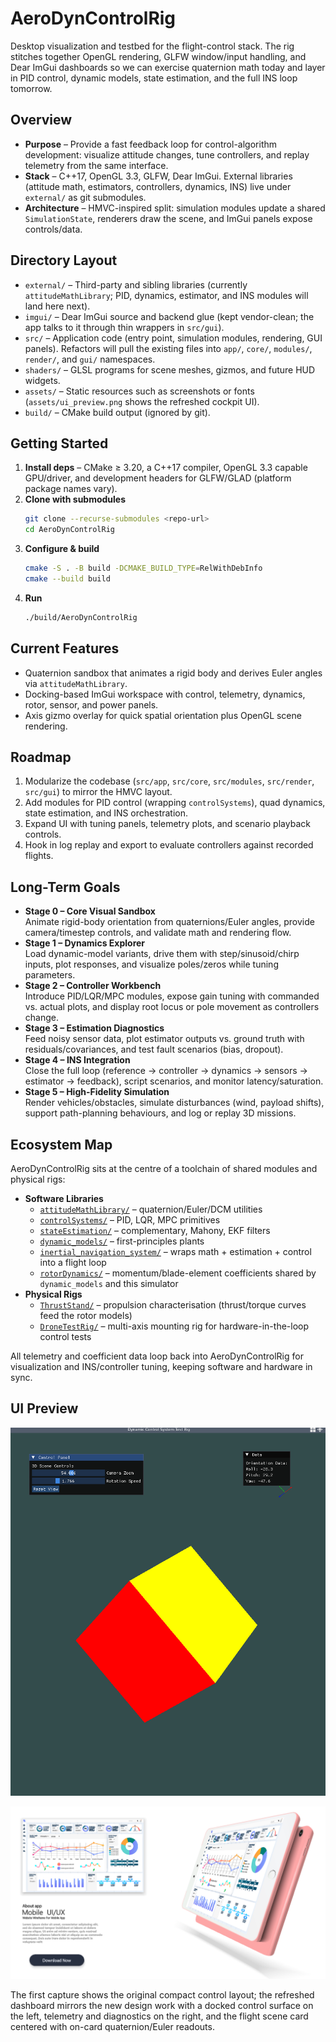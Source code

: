 # AeroDynControlRig

Desktop visualization and testbed for the flight-control stack. The rig stitches together OpenGL rendering, GLFW window/input handling, and Dear ImGui dashboards so we can exercise quaternion math today and layer in PID control, dynamic models, state estimation, and the full INS loop tomorrow.

## Overview

- **Purpose** – Provide a fast feedback loop for control-algorithm development: visualize attitude changes, tune controllers, and replay telemetry from the same interface.
- **Stack** – C++17, OpenGL 3.3, GLFW, Dear ImGui. External libraries (attitude math, estimators, controllers, dynamics, INS) live under `external/` as git submodules.
- **Architecture** – HMVC-inspired split: simulation modules update a shared `SimulationState`, renderers draw the scene, and ImGui panels expose controls/data.

## Directory Layout

- `external/` – Third-party and sibling libraries (currently `attitudeMathLibrary`; PID, dynamics, estimator, and INS modules will land here next).
- `imgui/` – Dear ImGui source and backend glue (kept vendor-clean; the app talks to it through thin wrappers in `src/gui`).
- `src/` – Application code (entry point, simulation modules, rendering, GUI panels). Refactors will pull the existing files into `app/`, `core/`, `modules/`, `render/`, and `gui/` namespaces.
- `shaders/` – GLSL programs for scene meshes, gizmos, and future HUD widgets.
- `assets/` – Static resources such as screenshots or fonts (`assets/ui_preview.png` shows the refreshed cockpit UI).
- `build/` – CMake build output (ignored by git).

## Getting Started

1. **Install deps** – CMake ≥ 3.20, a C++17 compiler, OpenGL 3.3 capable GPU/driver, and development headers for GLFW/GLAD (platform package names vary).
2. **Clone with submodules**
   ```bash
   git clone --recurse-submodules <repo-url>
   cd AeroDynControlRig
   ```
3. **Configure & build**
   ```bash
   cmake -S . -B build -DCMAKE_BUILD_TYPE=RelWithDebInfo
   cmake --build build
   ```
4. **Run**
   ```bash
   ./build/AeroDynControlRig
   ```

## Current Features

- Quaternion sandbox that animates a rigid body and derives Euler angles via `attitudeMathLibrary`.
- Docking-based ImGui workspace with control, telemetry, dynamics, rotor, sensor, and power panels.
- Axis gizmo overlay for quick spatial orientation plus OpenGL scene rendering.

## Roadmap

1. Modularize the codebase (`src/app`, `src/core`, `src/modules`, `src/render`, `src/gui`) to mirror the HMVC layout.
2. Add modules for PID control (wrapping `controlSystems`), quad dynamics, state estimation, and INS orchestration.
3. Expand UI with tuning panels, telemetry plots, and scenario playback controls.
4. Hook in log replay and export to evaluate controllers against recorded flights.

## Long-Term Goals

- **Stage 0 – Core Visual Sandbox**  
  Animate rigid-body orientation from quaternions/Euler angles, provide camera/timestep controls, and validate math and rendering flow.
- **Stage 1 – Dynamics Explorer**  
  Load dynamic-model variants, drive them with step/sinusoid/chirp inputs, plot responses, and visualize poles/zeros while tuning parameters.
- **Stage 2 – Controller Workbench**  
  Introduce PID/LQR/MPC modules, expose gain tuning with commanded vs. actual plots, and display root locus or pole movement as controllers change.
- **Stage 3 – Estimation Diagnostics**  
  Feed noisy sensor data, plot estimator outputs vs. ground truth with residuals/covariances, and test fault scenarios (bias, dropout).
- **Stage 4 – INS Integration**  
  Close the full loop (reference → controller → dynamics → sensors → estimator → feedback), script scenarios, and monitor latency/saturation.
- **Stage 5 – High-Fidelity Simulation**  
  Render vehicles/obstacles, simulate disturbances (wind, payload shifts), support path-planning behaviours, and log or replay 3D missions.

## Ecosystem Map

AeroDynControlRig sits at the centre of a toolchain of shared modules and physical rigs:

- **Software Libraries**
  - [`attitudeMathLibrary/`](../attitudeMathLibrary) – quaternion/Euler/DCM utilities
  - [`controlSystems/`](../controlSystems) – PID, LQR, MPC primitives
  - [`stateEstimation/`](../stateEstimation) – complementary, Mahony, EKF filters
  - [`dynamic_models/`](../dynamic_models) – first-principles plants
  - [`inertial_navigation_system/`](../inertial_navigation_system) – wraps math + estimation + control into a flight loop
  - [`rotorDynamics/`](../rotorDynamics) – momentum/blade-element coefficients shared by `dynamic_models` and this simulator
- **Physical Rigs**
  - [`ThrustStand/`](../ThrustStand) – propulsion characterisation (thrust/torque curves feed the rotor models)
  - [`DroneTestRig/`](../DroneTestRig) – multi-axis mounting rig for hardware-in-the-loop control tests

All telemetry and coefficient data loop back into AeroDynControlRig for visualization and INS/controller tuning, keeping software and hardware in sync.

## UI Preview

![Previous UI](assets/GUI_screenshot.png)

![Updated UI](assets/ui_preview.png)

The first capture shows the original compact control layout; the refreshed dashboard mirrors the new design work with a docked control surface on the left, telemetry and diagnostics on the right, and the flight scene card centered with on-card quaternion/Euler readouts.
